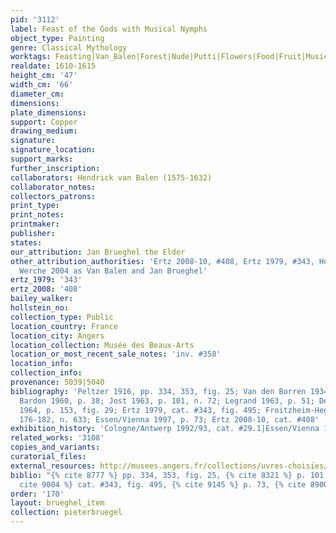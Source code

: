 ```yaml
---
pid: '3112'
label: Feast of the Gods with Musical Nymphs
object_type: Painting
genre: Classical Mythology
worktags: Feasting|Van_Balen|Forest|Nude|Putti|Flowers|Food|Fruit|Musical_instruments|Vegetables
realdate: 1610-1615
height_cm: '47'
width_cm: '66'
diameter_cm:
dimensions:
plate_dimensions:
support: Copper
drawing_medium:
signature:
signature_location:
support_marks:
further_inscription:
collaborators: Hendrick van Balen (1575-1632)
collaborator_notes:
collectors_patrons:
print_type:
print_notes:
printmaker:
publisher:
states:
our_attribution: Jan Brueghel the Elder
other_attribution_authorities: 'Ertz 2008-10, #408, Ertz 1979, #343, Honig database,
  Werche 2004 as Van Balen and Jan Brueghel'
ertz_1979: '343'
ertz_2008: '408'
bailey_walker:
hollstein_no:
collection_type: Public
location_country: France
location_city: Angers
location_collection: Musée des Beaux-Arts
location_or_most_recent_sale_notes: 'inv. #358'
location_info:
collection_info:
provenance: 5039|5040
bibliography: 'Peltzer 1916, pp. 334, 353, fig. 25; Van den Borren 1934, pp. 193-99;
  Bardon 1960, p. 38; Jost 1963, p. 101, n. 72; Legrand 1963, p. 51; De Mirimonde
  1964, p. 153, fig. 29; Ertz 1979, cat. #343, fig. 495; Froitzheim-Hegger 1993, pp.
  176-182, n. 633; Essen/Vienna 1997, p. 73; Ertz 2008-10, cat. #408'
exhibition_history: 'Cologne/Antwerp 1992/93, cat. #29.1|Essen/Vienna 1997, cat. #80'
related_works: '3108'
copies_and_variants:
curatorial_files:
external_resources: http://musees.angers.fr/collections/uvres-choisies/musee-des-beaux-arts/van-balen-le-banquet-des-dieux/index.html
biblio: "{% cite 8777 %} pp. 334, 353, fig. 25, {% cite 8321 %} p. 101, n. 72, {%
  cite 9004 %} cat. #343, fig. 495, {% cite 9145 %} p. 73, {% cite 8900 %} cat. #408"
order: '170'
layout: brueghel_item
collection: pieterbruegel
---
```

